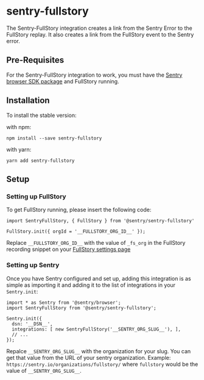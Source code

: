 # sentry-fullstory
The Sentry-FullStory integration creates a link from the Sentry Error to the FullStory replay. It also creates a link from the FullStory event to the Sentry error.

## Pre-Requisites

For the Sentry-FullStory integration to work, you must have the [Sentry browser SDK package](https://www.npmjs.com/package/@sentry/browser) and FullStory running. 

## Installation
To install the stable version:

with npm:
```
npm install --save sentry-fullstory
```

with yarn:
```
yarn add sentry-fullstory
```


## Setup

### Setting up FullStory

To get FullStory running, please insert the following code:

```
import SentryFullStory, { FullStory } from '@sentry/sentry-fullstory'

FullStory.init({ orgId = '__FULLSTORY_ORG_ID__' });
```

Replace `__FULLSTORY_ORG_ID__` with the value of `_fs_org` in the FullStory recording snippet on your [FullStory settings page](https://help.fullstory.com/hc/en-us/articles/360020623514)


### Setting up Sentry

Once you have Sentry configured and set up, adding this integration is as simple as importing it and adding it to the list of integrations in your `Sentry.init`:

```
import * as Sentry from '@sentry/browser';
import SentryFullStory from '@sentry/sentry-fullstory';
 
Sentry.init({
  dsn: '__DSN__',
  integrations: [ new SentryFullStory('__SENTRY_ORG_SLUG__'), ],
  // ...
});
  ```
  
 Repalce `__SENTRY_ORG_SLUG__` with the organization for your slug. You can get that value from the URL of your sentry organization. Example: `https://sentry.io/organizations/fullstory/` where `fullstory` would be the value of `__SENTRY_ORG_SLUG__`.
